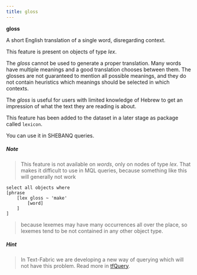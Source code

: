 ```yaml
---
title: gloss
---
```


**gloss**

A short English translation of a single word, disregarding context.

This feature is present on objects of type *lex*.

The *gloss* cannot be used to generate a proper translation.
Many words have multiple meanings and a good translation chooses between them.
The glosses are not guaranteed to mention all possible meanings, and they 
do not contain heuristics which meanings should be selected in which contexts.

The *gloss* is useful for users with limited knowledge of Hebrew to get an impression
of what the text they are reading is about.

This feature has been added to the dataset in a later stage as package called `lexicon`.

You can use it in SHEBANQ queries.

##### Note
> This feature is not available on *words*, only on nodes of type *lex*.
That makes it difficult to use in MQL queries, because something like this will generally not work

```
select all objects where
[phrase
    [lex gloss ~ 'make'
        [word]
    ]
]
```

> because lexemes may have many occurrences all over the place,
so lexemes tend to be not contained in any other object type.

##### Hint
> In Text-Fabric we are developing a new way of querying which will not have this problem.
Read more in [tfQuery](https://github.com/ETCBC/text-fabric/blob/master/tfql/tfQuery.ipynb).


